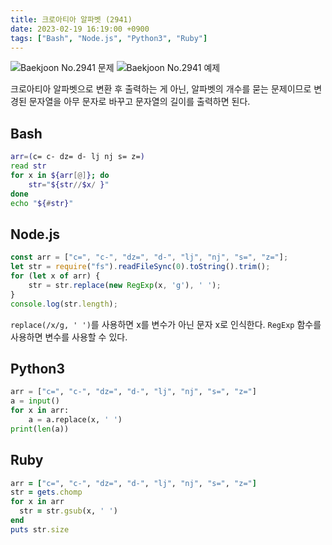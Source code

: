 ```yaml
---
title: 크로아티아 알파벳 (2941)
date: 2023-02-19 16:19:00 +0900
tags: ["Bash", "Node.js", "Python3", "Ruby"]
---
```


![Baekjoon No.2941 문제](https://cdn.jsdelivr.net/gh/kimzuni/cdn/blog/baekjoon-2941-1.png)
![Baekjoon No.2941 예제](https://cdn.jsdelivr.net/gh/kimzuni/cdn/blog/baekjoon-2941-1.png)

크로아티아 알파벳으로 변환 후 출력하는 게 아닌, 알파벳의 개수를 묻는 문제이므로 변경된 문자열을 아무 문자로 바꾸고 문자열의 길이를 출력하면 된다.

## Bash

```bash
arr=(c= c- dz= d- lj nj s= z=)
read str
for x in ${arr[@]}; do
	str="${str//$x/ }"
done
echo "${#str}"
```

## Node.js

```javascript
const arr = ["c=", "c-", "dz=", "d-", "lj", "nj", "s=", "z="];
let str = require("fs").readFileSync(0).toString().trim();
for (let x of arr) {
	str = str.replace(new RegExp(x, 'g'), ' ');
}
console.log(str.length);
```

`replace(/x/g, ' ')`를 사용하면 x를 변수가 아닌 문자 x로 인식한다.
`RegExp` 함수를 사용하면 변수를 사용할 수 있다.

## Python3

```python
arr = ["c=", "c-", "dz=", "d-", "lj", "nj", "s=", "z="]
a = input()
for x in arr:
    a = a.replace(x, ' ')
print(len(a))
```

## Ruby

```ruby
arr = ["c=", "c-", "dz=", "d-", "lj", "nj", "s=", "z="]
str = gets.chomp
for x in arr
  str = str.gsub(x, ' ')
end
puts str.size
```
